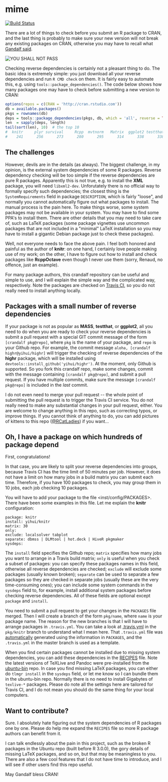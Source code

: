 # mime

[![Build Status](https://travis-ci.org/yihui/crandalf.svg?branch=pkg/mime)](https://travis-ci.org/yihui/crandalf)

There are a lot of things to check before you submit an R package to CRAN, and
the last thing is probably to make sure your new version will not break any
existing packages on CRAN, otherwise you may have to recall what [Gandalf
said](http://youtu.be/V4UfAL9f74I).

![YOU SHALL NOT PASS](http://i.imgur.com/3mdv0k9.jpg)

Checking reverse dependencies is certainly not a pleasant thing to do. The basic
idea is extremely simple: you just download all your reverse dependencies and
run `R CMD check` on them. It is fairly easy to automate this, e.g. using
`tools::package_dependencies()`. The code below shows how many packages one may
have to check before submitting a new version to CRAN:

```r
options(repos = c(CRAN = 'http://cran.rstudio.com'))
db = available.packages()
pkgs = rownames(db)
deps = tools::package_dependencies(pkgs, db, which = 'all', reverse = TRUE)
len  = sapply(deps, length)
tail(sort(len), 10)  # the top 10
#  knitr     plyr survival     Rcpp  mvtnorm   Matrix  ggplot2 testthat  lattice     MASS
#    241      256      273      280      295      314      338      338      421      844
```

## The challenges

However, devils are in the details (as always). The biggest challenge, in my
opinion, is the external system dependencies of some R packages. Reverse
dependency checking will be too simple if the reverse dependencies are pure R
packages. Apparently this is not true, e.g. to install the **XML** package, you
will need `libxml2-dev`. Unforutately there is no official way to formally
specify such dependencies; the closest thing is the `SystemRequirements` field
in package `DESCRIPTION`, which is fairly "loose", and normally you cannot
automatically figure out what packages to install. The manual process is the
pain here. To make things worse, some system packages may not be available in
your system. You may have to find some PPA's to install them. There are other
details that you may need to take care of, such as LaTeX packages (some package
vignettes use uncommon packages that are not included in a "minimal" LaTeX
installation so you may have to install a gigantic Debian package just to check
these packages).

Well, not everyone needs to face the above pain. I feel both honored and painful
as the author of **knitr**: on one hand, I certainly love people making use of
my work; on the other, I have to figure out how to install and check
packages like **RcppOctave** even though I never use them (sorry, Renaud, no
offence, just an example).

For many package authors, this crandalf repository can be useful and simple to
use, and I will explain the simple way and the complicated way, respectively.
Note the packages are checked on [Travis CI](https://travis-ci.org), so you do
not really need to install anything locally.

## Packages with a small number of reverse dependencies

If your package is not as popular as **MASS**, **testthat**, or **ggplot2**, all
you need to do when you are ready to check your reverse dependencies is submit a
pull request with a special GIT commit message of the form `[crandalf
pkg@repo]`, where `pkg` is the name of your package, and `repo` is your Github
repo. For example, the commit message `aloha, [crandalf highr@yihui/highr]` will
trigger the checking of reverse dependencies of the **highr** package, which
will be installed using `devtools::install_github('yihui/highr')`. At the
moment, only Github is supported. So you fork this crandalf repo, make some
changes, commit with the message containing `[crandalf pkg@repo]`, and submit a
pull request. If you have multiple commits, make sure the message `[crandalf
pkg@repo]` is included in the _last_ commit.

I do not even need to merge your pull request -- the whole point of submitting
the pull request is to trigger the Travis CI service. You do not really need to
make any substantial changes in your pull request, either. You are welcome to
change anything in this repo, such as correcting typos, or improve things. If
you cannot think of anything to do, you can add pictures of kittens to this repo
([@RCatLadies](https://twitter.com/RCatLadies)) if you want...

## Oh, I have a package on which hundreds of package depend

First, congratulations!

In that case, you are likely to split your reverse dependencies into groups,
because Travis CI has the time limit of 50 minutes per job. However, it does not
have a limit on how many jobs in a build matrix you can submit each time.
Therefore, if you have 100 packages to check, you may group them in 10 jobs,
each job checking 10 packages.

You will have to add your package to the file <inst/config/PACKAGES>. There have
been some examples in this file. Let me explain the **knitr** configuration:

```dcf
package: knitr
install: yihui/knitr
matrix: 30
only:
exclude: localsolver tabplot
separate: dbmss | DLMtool | hot.deck | HiveR pkgmaker
sysdeps:
```

The `install` field specifies the Github repo; `matrix` specifies how many jobs
you want to arrange in a Travis build matrix; `only` is useful when you check a
subset of packages: you can specify these packages names in this field,
otherwise all reverse dependencies are checked; `exclude` will exclude some
packages (usually known broken); `separate` can be used to separate a few
packages so they are checked in separate jobs (usually these are the very
time-consuming ones); you can include some system commands in the `sysdeps`
field to, for example, install additional system packages before checking
reverse dependencies. All of these fields are optional except `package` and
`install`.

You need to submit a pull request to get your changes in the `PACKAGES` file
merged. Then I will create a branch of the form `pkg/name`, where `name` is your
package name. The reason for the new branches is that I will have to arrange
packages in `.travis.yml`. You can take a look at
[.travis.yml](https://github.com/yihui/crandalf/blob/pkg/knitr/.travis.yml) in
the `pkg/knitr` branch to understand what I mean here. That `.travis.yml` file
was [automatically](Makefile) generated using the information in `PACKAGES`, and
the `.travis.yml` in the master branch is used as a template.

When you find certain packages cannot be installed due to missing system
dependencies, you can add these dependencies in the
[RECIPES](inst/config/RECIPES) file. Note the latest versions of TeXLive and
Pandoc were pre-installed from the
[ubuntu-bin](https://github.com/yihui/ubuntu-bin) repo. In case you find missing
LaTeX packages, you can either do `tlmgr install` in the `sysdeps` field, or let
me know so I can bundle them in the ubuntu-bin repo. Normally there is no need
to install Gigabytes of `texlive-*` packages. Please do note all the settings
here are tailored for Travis CI, and I do not mean you should do the same thing
for your local computers.

## Want to contribute?

Sure. I absolutely hate figuring out the system dependencies of R packages one
by one. Please do help me expand the `RECIPES` file so more R package authors
can benefit from it.

I can talk endlessly about the pain in this project, such as the broken R
packages in the Ubuntu repo (built before R 3.0.0), the gory details of missing
LaTeX packages, and so on, but that may be meaningless to you. There are also a
few cool features that I do not have time to introduce, and I will see if other
users find this repo useful.

May Gandalf bless CRAN!
